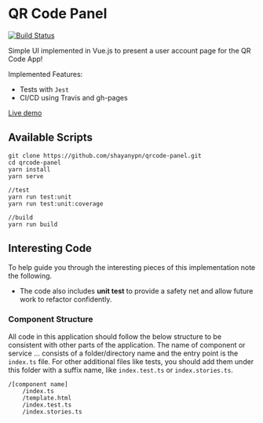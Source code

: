 # QR Code Panel

[![Build Status](https://travis-ci.com/shayanypn/qrcode-panel.svg?branch=master)](https://travis-ci.com/shayanypn/qrcode-panel)

Simple UI implemented in Vue.js to present a user account page for the QR Code App!

Implemented Features:
 - Tests with `Jest` 
 - CI/CD using Travis and gh-pages

[Live demo](https://shayanypn.github.io/qrcode-panel/)

## Available Scripts


    git clone https://github.com/shayanypn/qrcode-panel.git
    cd qrcode-panel
    yarn install
    yarn serve

    //test
    yarn run test:unit
    yarn run test:unit:coverage

    //build
    yarn run build
    


## Interesting Code

To help guide you through the interesting pieces of this implementation note the following.

-   The code also includes **unit test**  to provide a safety net and allow future work to refactor confidently.

### Component Structure
All code in this application should follow the below structure to be consistent with other parts of the application. The name of component or service ... consists of a folder/directory name and the entry point is the `index.ts` file. For other additional files like tests, you should add them under this folder with a suffix name, like `index.test.ts` or `index.stories.ts`.

    /[component name]
        /index.ts
        /template.html
        /index.test.ts
        /index.stories.ts

